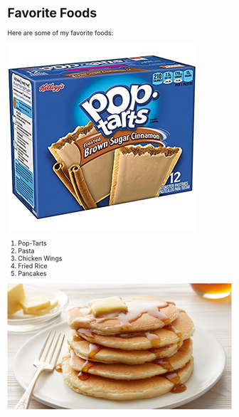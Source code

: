 # Favorite Foods

Here are some of my favorite foods:

![Picture of Brown Sugar Cinnamon Pop-Tarts](poptarts.jpg)

1. Pop-Tarts
2. Pasta
3. Chicken Wings
4. Fried Rice
5. Pancakes

![Picture of Pancakes](pancakes.jpg)